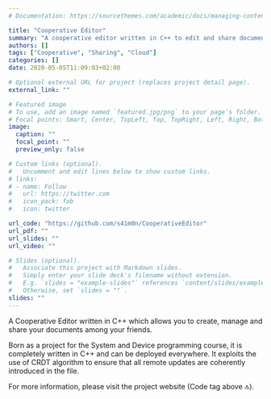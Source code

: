 ```yaml
---
# Documentation: https://sourcethemes.com/academic/docs/managing-content/

title: "Cooperative Editor"
summary: "A cooperative editor written in C++ to edit and share document with your friends"
authors: []
tags: ["Cooperative", "Sharing", "Cloud"]
categories: []
date: 2020-05-05T11:09:03+02:00

# Optional external URL for project (replaces project detail page).
external_link: ""

# Featured image
# To use, add an image named `featured.jpg/png` to your page's folder.
# Focal points: Smart, Center, TopLeft, Top, TopRight, Left, Right, BottomLeft, Bottom, BottomRight.
image:
  caption: ""
  focal_point: ""
  preview_only: false

# Custom links (optional).
#   Uncomment and edit lines below to show custom links.
# links:
# - name: Follow
#   url: https://twitter.com
#   icon_pack: fab
#   icon: twitter

url_code: "https://github.com/s41m0n/CooperativeEditor"
url_pdf: ""
url_slides: ""
url_video: ""

# Slides (optional).
#   Associate this project with Markdown slides.
#   Simply enter your slide deck's filename without extension.
#   E.g. `slides = "example-slides"` references `content/slides/example-slides.md`.
#   Otherwise, set `slides = ""`.
slides: ""
---
```


A Cooperative Editor written in C++ which allows you to create, manage and share your documents among your friends.

Born as a project for the System and Device programming course, it is completely written in C++ and can be deployed everywhere. It exploits the use of  CRDT algorithm to ensure that all remote updates are coherently introduced in the file.

For more information, please visit the project website (Code tag above 🔝).